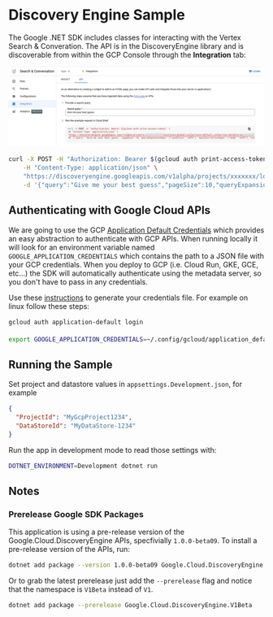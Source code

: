 # Discovery Engine Sample
The Google .NET SDK includes classes for interacting with the Vertex Search & Converation.  The API is in the DiscoveryEngine library and is discoverable from within the GCP Console through the **Integration** tab:

![gcp console](gcp-console-vertex.png)

```bash
curl -X POST -H "Authorization: Bearer $(gcloud auth print-access-token)" \
    -H "Content-Type: application/json" \
    "https://discoveryengine.googleapis.com/v1alpha/projects/xxxxxxx/locations/global/collections/default_collection/dataStores/yyyyy/servingConfigs/default_search:search" \
    -d '{"query":"Give me your best guess","pageSize":10,"queryExpansionSpec":{"condition":"AUTO"},"spellCorrectionSpec":{"mode":"AUTO"},"contentSearchSpec":{"summarySpec":{"summaryResultCount":5,"ignoreAdversarialQuery":true,"includeCitations":true},"snippetSpec":{"returnSnippet":true},"extractiveContentSpec":{"maxExtractiveAnswerCount":1}}}'
```

## Authenticating with Google Cloud APIs

We are going to use the GCP [Application Default Credentials](https://cloud.google.com/docs/authentication/application-default-credentials) which provides an easy abstraction to authenticate with GCP APIs.  When running locally it will look for an environment variable named `GOOGLE_APPLICATION_CREDENTIALS` which contains the path to a JSON file with your GCP credentials.  When you deploy to GCP (i.e. Cloud Run, GKE, GCE, etc...) the SDK will automatically authenticate using the metadata server, so you don't have to pass in any credentials.

Use these [instructions](https://cloud.google.com/docs/authentication/application-default-credentials#personal) to generate your credentials file.  For example on linux follow these steps:

```bash
gcloud auth application-default login 

export GOOGLE_APPLICATION_CREDENTIALS=~/.config/gcloud/application_default_credentials.json
```

## Running the Sample

Set project and datastore values in `appsettings.Development.json`, for example
```json
{
  "ProjectId": "MyGcpProject1234",
  "DataStoreId": "MyDataStore-1234"
}
```

Run the app in development mode to read those settings with:
```bash
DOTNET_ENVIRONMENT=Development dotnet run
```

## Notes
### Prerelease Google SDK Packages
This application is using a pre-release version of the Google.Cloud.DiscoveryEngine APIs, specfivially `1.0.0-beta09`.  To install a pre-release version of the APIs, run:

```bash
dotnet add package --version 1.0.0-beta09 Google.Cloud.DiscoveryEngine.V1Beta  
```

Or to grab the latest prerelease just add the `--prerelease` flag and notice that the namespace is `V1Beta` instead of `V1`.


```bash
dotnet add package --prerelease Google.Cloud.DiscoveryEngine.V1Beta  
```
